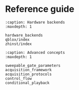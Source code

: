 # Reference guide

```{toctree}
:caption: Hardware backends
:maxdepth: 1

hardware_backends
qblox/index
zhinst/index
```

```{toctree}
:caption: Advanced concepts
:maxdepth: 1

sweepable_gate_parameters
acquisition_framework
acquisition_protocols
control_flow
conditional_playback
```
